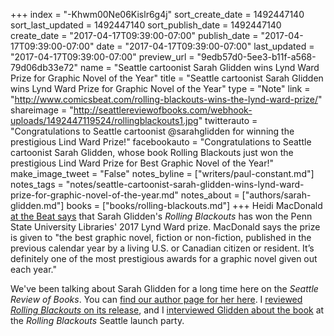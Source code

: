 +++
index = "-Khwm00Ne06Kislr6g4j"
sort_create_date = 1492447140
sort_last_updated = 1492447140
sort_publish_date = 1492447140
create_date = "2017-04-17T09:39:00-07:00"
publish_date = "2017-04-17T09:39:00-07:00"
date = "2017-04-17T09:39:00-07:00"
last_updated = "2017-04-17T09:39:00-07:00"
preview_url = "9edb57d0-5ee3-b11f-a568-79d06db33e72"
name = "Seattle cartoonist Sarah Glidden wins Lynd Ward Prize for Graphic Novel of the Year"
title = "Seattle cartoonist Sarah Glidden wins Lynd Ward Prize for Graphic Novel of the Year"
type = "Note"
link = "http://www.comicsbeat.com/rolling-blackouts-wins-the-lynd-ward-prize/"
shareimage = "http://seattlereviewofbooks.com/webhook-uploads/1492447119524/rollingblackouts1.jpg"
twitterauto = "Congratulations to Seattle cartoonist @sarahglidden for winning the prestigious Lind Ward Prize!"
facebookauto = "Congratulations to Seattle cartoonist Sarah Glidden, whose book Rolling Blackouts just won the prestigious Lind Ward Prize for Best Graphic Novel of the Year!"
make_image_tweet = "False"
notes_byline = ["writers/paul-constant.md"]
notes_tags = "notes/seattle-cartoonist-sarah-glidden-wins-lynd-ward-prize-for-graphic-novel-of-the-year.md"
notes_about = ["authors/sarah-glidden.md"]
books = ["books/rolling-blackouts.md"]
+++
Heidi MacDonald [at the Beat says](http://www.comicsbeat.com/rolling-blackouts-wins-the-lynd-ward-prize/) that Sarah Glidden's *Rolling Blackouts* has won the Penn State University Libraries' 2017 Lynd Ward prize. MacDonald says the prize is given to "the best graphic novel, fiction or non-fiction, published in the previous calendar year by a living U.S. or Canadian citizen or resident. It’s definitely one of the most prestigious awards for a graphic novel given out each year."

We've been talking about Sarah Glidden for a long time here on the *Seattle Review of Books*. You can [find our author page for her here](http://www.seattlereviewofbooks.com/authors/sarah-glidden/). I [reviewed *Rolling Blackouts* on its release](http://www.seattlereviewofbooks.com/reviews/the-embedded-cartoonist/), and I [interviewed Glidden about the book](http://www.seattlereviewofbooks.com/notes/2016/10/10/you-need-distance-to-tell-a-story-talking-with-sarah-glidden-about-comics-journalism/) at the *Rolling Blackouts* Seattle launch party.